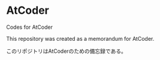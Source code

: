 # AtCoder
Codes for AtCoder

This repository was created as a memorandum for AtCoder.


このリポジトリはAtCoderのための備忘録である。
